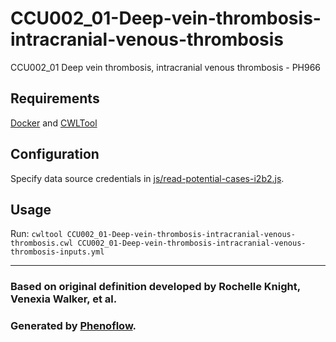 # CCU002_01-Deep-vein-thrombosis-intracranial-venous-thrombosis

CCU002_01 Deep vein thrombosis, intracranial venous thrombosis - PH966

## Requirements

[Docker](https://docs.docker.com/install/) and [CWLTool](https://github.com/common-workflow-language/cwltool#install)

## Configuration

Specify data source credentials in [js/read-potential-cases-i2b2.js](js/read-potential-cases-i2b2.js).

## Usage

Run: `cwltool CCU002_01-Deep-vein-thrombosis-intracranial-venous-thrombosis.cwl CCU002_01-Deep-vein-thrombosis-intracranial-venous-thrombosis-inputs.yml`

***

### Based on original definition developed by Rochelle Knight, Venexia Walker, et al.
### Generated by [Phenoflow](https://kclhi.org/phenoflow).
